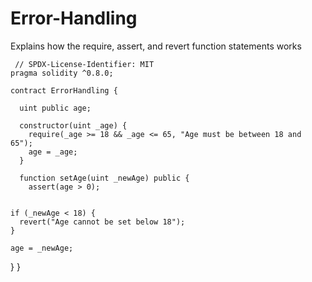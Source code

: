 # Error-Handling
Explains how the require, assert, and revert function statements works


     // SPDX-License-Identifier: MIT
    pragma solidity ^0.8.0;
    
    contract ErrorHandling {
    
      uint public age;
    
      constructor(uint _age) {
        require(_age >= 18 && _age <= 65, "Age must be between 18 and 65");
        age = _age;
      }
    
      function setAge(uint _newAge) public {
        assert(age > 0);

    
    if (_newAge < 18) {
      revert("Age cannot be set below 18");
    }

    age = _newAge;
  }
}
